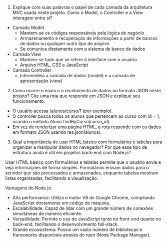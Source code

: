 1. Explique com suas palavras o papel de cada camada da arquitetura MVC usada neste projeto.
Como o Model, o Controller e a View interagem entre si?

- Camada Model
    - Mantem-se os códigos responsáveis pela lógica do negócio
    - Armazenamento e recuperação de informações a partir de bancos de dados ou qualquer outro tipo de arquivo
    - Se comunica diretamente com o sistema de banco de dados
- Camada View
    - Mantem-se tudo que se refere à interface com o usuário
    - Arquivo HTML, CSS e JavaScript
- Camada Controller
    - Intermedeia a camada de dados (model) e a camada de apresentação (view)

2. Como ocorre o envio e o recebimento de dados no formato JSON neste projeto?
Cite uma rota que responde em JSON e explique seu funcionamento.

- O usuário acessa /alunos/curso/1 (por exemplo).
- O controller busca todos os alunos que pertencem ao curso com id = 1, usando o método Aluno.findByCurso(curso_id).
- Em vez de renderizar uma página HTML, a rota responde com os dados em formato JSON usando res.json(alunos).

3. Qual a importância de usar HTML básico com formulários e tabelas para organizar e manipular dados no navegador?
Por que esse tipo de estrutura ainda é útil em projetos back-end com Node.js?

Usar HTML básico com formulários e tabelas permite que o usuário envie e veja informações de forma simples. Formulários enviam dados para o servidor que são processados e armazenados, enquanto tabelas mostram listas organizadas, facilitando a visualização.

Vantagens do Node.js:
- Alta performance: Utiliza o motor V8 do Google Chrome, compilando JavaScript diretamente em código de máquina. 
- Escalabilidade: Capaz de lidar com um grande número de conexões simultâneas de maneira eficiente.
- Versatilidade: Permite o uso de JavaScript tanto no front-end quanto no back-end, facilitando o desenvolvimento full-stack.
- Grande ecossistema: Possui um vasto número de bibliotecas e frameworks disponíveis através do npm (Node Package Manager).